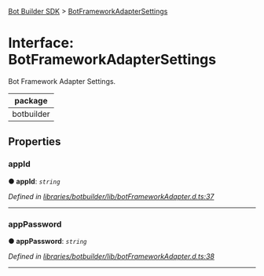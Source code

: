 [Bot Builder SDK](../README.md) > [BotFrameworkAdapterSettings](../interfaces/botbuilder.botframeworkadaptersettings.md)



# Interface: BotFrameworkAdapterSettings


Bot Framework Adapter Settings.

<table>

<thead>

<tr>

<th>package</th>

</tr>

</thead>

<tbody>

<tr>

<td>botbuilder</td>

</tr>

</tbody>

</table>


## Properties
<a id="appid"></a>

###  appId

**●  appId**:  *`string`* 

*Defined in [libraries/botbuilder/lib/botFrameworkAdapter.d.ts:37](https://github.com/Microsoft/botbuilder-js/blob/e68eff0/libraries/botbuilder/lib/botFrameworkAdapter.d.ts#L37)*





___

<a id="apppassword"></a>

###  appPassword

**●  appPassword**:  *`string`* 

*Defined in [libraries/botbuilder/lib/botFrameworkAdapter.d.ts:38](https://github.com/Microsoft/botbuilder-js/blob/e68eff0/libraries/botbuilder/lib/botFrameworkAdapter.d.ts#L38)*





___


